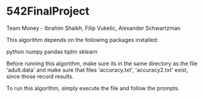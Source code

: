 # 542FinalProject

Team Money - Ibrahim Shaikh, Filip Vukelic, Alexander Schwartzman

This algorithm depends on the following packages installed:

python
numpy
pandas
tqdm
sklearn


Before running this algorithm, make sure its in the same directory as the file 'adult.data' and make sure that files 'accuracy.txt', 'accuracy2.txt' exist, since those record results.



To run this algorithm, simply execute the file and follow the prompts.
